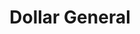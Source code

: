 ---
title: "Dollar General"
url: /ashtabula/dollar-general-west-prospect-road/
shop: variety store
---
